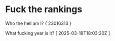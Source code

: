 # Fuck the rankings

Who the hell am I?
{ 23016313 }

What fucking year is it?
[ 2025-03-18T18:03:20Z ]
